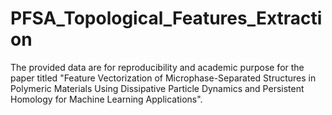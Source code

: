 # PFSA_Topological_Features_Extraction
The provided data are for reproducibility and academic purpose for the paper titled "Feature Vectorization of Microphase-Separated Structures in Polymeric Materials Using Dissipative Particle Dynamics and Persistent Homology for Machine Learning Applications".
